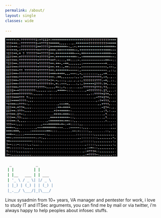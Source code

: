 ```yaml
---
permalink: /about/
layout: single
classes: wide

--- 
```

![](/assets/images/profile.png)<br>
```bash
  _           _        
 | |         | |       
 | |__   ___ | | ___   
 | '_ \ / _ \| |/ _ \  
 | |_) | (_) | | (_) | 
 |_.__/ \___/|_|\___/  
```
 Linux sysadmin from 10+ years, VA manager and pentester for work, i love to study IT and ITSec arguments, you can find me by mail or via twitter, i'm always happy to help peoples about infosec stuffs.
